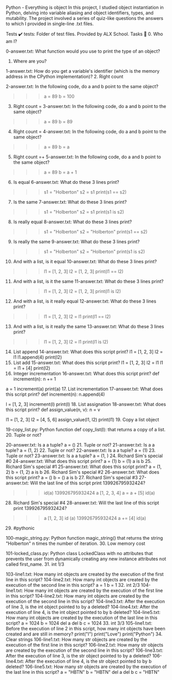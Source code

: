 Python - Everything is object
In this project, I studied object instantiation in Python, delving into variable aliasing and object identifiers, types, and mutability. The project involved a series of quiz-like questions the answers to which I provided in single-line .txt files.

Tests ✔️
tests: Folder of test files. Provided by ALX School.
Tasks 📃
0. Who am I?

0-answer.txt: What function would you use to print the type of an object?
1. Where are you?

1-answer.txt: How do you get a variable's identifier (which is the memory address in the CPython implementation)?
2. Right count

2-answer.txt: In the following code, do a and b point to the same object?
>>> a = 89
>>> b = 100
3. Right count =
3-answer.txt: In the following code, do a and b point to the same object?
>>> a = 89
>>> b = 89
4. Right count =
4-answer.txt: In the following code, do a and b point to the same object?
>>> a = 89
>>> b = a
5. Right count =+
5-answer.txt: In the following code, do a and b point to the same object?
>>> a = 89
>>> b = a + 1
6. Is equal
6-answer.txt: What do these 3 lines print?
>>> s1 = "Holberton"
>>> s2 = s1
>>> print(s1 == s2)
7. Is the same
7-answer.txt: What do these 3 lines print?
>>> s1 = "Holberton"
>>> s2 = s1
>>> print(s1 is s2)
8. Is really equal
8-answer.txt: What do these 3 lines print?
>>> s1 = "Holberton"
>>> s2 = "Holberton"
>>> print(s1 == s2)
9. Is really the same
9-answer.txt: What do these 3 lines print?
>>> s1 = "Holberton"
>>> s2 = "Holberton"
>>> print(s1 is s2)
10. And with a list, is it equal
10-answer.txt: What do these 3 lines print?
>>> l1 = [1, 2, 3]
>>> l2 = [1, 2, 3]
>>> print(l1 == l2)
11. And with a list, is it the same
11-answer.txt: What do these 3 lines print?
>>> l1 = [1, 2, 3]
>>> l2 = [1, 2, 3]
>>> print(l1 is l2)
12. And with a list, is it really equal
12-answer.txt: What do these 3 lines print?
>>> l1 = [1, 2, 3]
>>> l2 = l1
>>> print(l1 == l2)
13. And with a list, is it really the same
13-answer.txt: What do these 3 lines print?
>>> l1 = [1, 2, 3]
>>> l2 = l1
>>> print(l1 is l2)
14. List append
14-answer.txt: What does this script print?
l1 = [1, 2, 3]
l2 = l1
l1.append(4)
print(l2)
15. List add
15-answer.txt: What does this script print?
l1 = [1, 2, 3]
l2 = l1
l1 = l1 + [4]
print(l2)
16. Integer incrementation
16-answer.txt: What does this script print?
def increment(n):
    n += 1

a = 1
increment(a)
print(a)
17. List incrementation
17-answer.txt: What does this script print?
def increment(n):
    n.append(4)

l = [1, 2, 3]
increment(l)
print(l)
18. List assignation
18-answer.txt: What does this script print?
def assign_value(n, v):
    n = v

l1 = [1, 2, 3]
l2 = [4, 5, 6]
assign_value(l1, l2)
print(l1)
19. Copy a list object

19-copy_list.py: Python function def copy_list(l): that returns a copy of a list.
20. Tuple or not?

20-answer.txt: Is a a tuple?
a = ()
21. Tuple or not?
21-answer.txt: Is a a tuple?
a = (1, 2)
22. Tuple or not?
22-answer.txt: Is a a tuple?
a = (1)
23. Tuple or not?
23-answer.txt: Is a a tuple?
a = (1, )
24. Richard Sim's special #0
24-answer.txt: What does this script print?
a = (1)
b = (1)
a is b
25. Richard Sim's special #1
25-answer.txt: What does this script print?
a = (1, 2)
b = (1, 2)
a is b
26. Richard Sim's special #2
26-answer.txt: What does this script print?
a = ()
b = ()
a is b
27. Richard Sim's special #3
27-answer.txt: Will the last line of this script print 139926795932424?
>>> id(a)
139926795932424
>>> a
[1, 2, 3, 4]
>>> a = a + [5]
>>> id(a)
28. Richard Sim's special #4
28-answer.txt: Will the last line of this script print 139926795932424?
>>> a
[1, 2, 3]
>>> id (a)
139926795932424
>>> a += [4]
>>> id(a)
29. #pythonic

100-magic_string.py: Python function magic_string() that returns the string "Holberton" n times the number of iteration.
30. Low memory cost

101-locked_class.py: Python class LockedClass with no attributes that prevents the user from dynamically creating any new instance attributes not called first_name.
31. int 1/3

103-line1.txt: How many int objects are created by the execution of the first line in this script?
104-line2.txt: How many int objects are created by the execution of the second line in this script?
a = 1
b = 1
32. int 2/3
104-line1.txt: How many int objects are created by the execution of the first line in this script?
104-line2.txt: How many int objects are created by the execution of the second line in this script?
104-line3.txt: After the execution of line 3, is the int object pointed to by a deleted?
104-line4.txt: After the execution of line 4, is the int object pointed to by b deleted?
104-line5.txt: How many int objects are created by the execution of the last line in this script?
a = 1024
b = 1024
del a
del b
c = 1024
33. int 3/3
105-line1.txt: Before the execution of line 2 in this script, how many int objects have been created and are still in memory?
print("I")
print("Love")
print("Python")
34. Clear strings
106-line1.txt: How many str objects are created by the execution of the first line in this script?
106-line2.txt: How many str objects are created by the execution of the second line in this script?
106-line3.txt: After the execution of line 3, is the str object pointed to by a deleted?
106-line4.txt: After the execution of line 4, is the str object pointed to by b deleted?
106-line5.txt: How many str objects are created by the execution of the last line in this script?
a = "HBTN"
b = "HBTN"
del a
del b
c = "HBTN"
